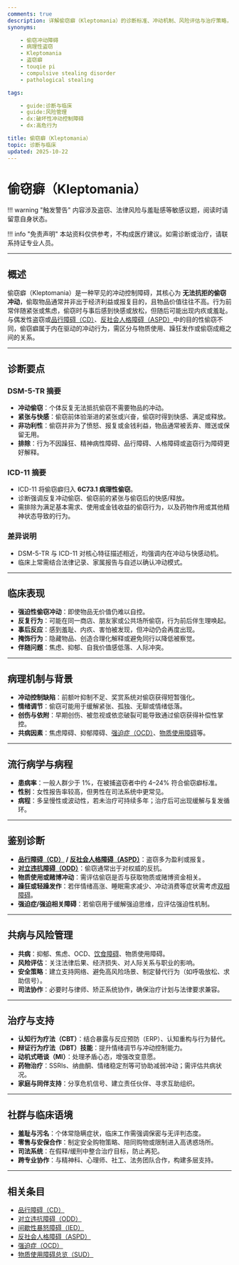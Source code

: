 ```yaml
---
comments: true
description: 详解偷窃癖（Kleptomania）的诊断标准、冲动机制、风险评估与治疗策略，协助区分偶发盗窃、物质诱发行为与人格特质问题
synonyms:

    - 偷窃冲动障碍
    - 病理性盗窃
    - Kleptomania
    - 盗窃癖
    - touqie pi
    - compulsive stealing disorder
    - pathological stealing

tags:

    - guide:诊断与临床
    - guide:风险管理
    - dx:破坏性冲动控制障碍
    - dx:高危行为

title: 偷窃癖（Kleptomania）
topic: 诊断与临床
updated: 2025-10-22
---
```


# 偷窃癖（Kleptomania）

!!! warning "触发警告"
    内容涉及盗窃、法律风险与羞耻感等敏感议题，阅读时请留意自身状态。

!!! info "免责声明"
    本站资料仅供参考，不构成医疗建议。如需诊断或治疗，请联系持证专业人员。

---

## 概述

偷窃癖（Kleptomania）是一种罕见的冲动控制障碍，其核心为 **无法抗拒的偷窃冲动**，偷取物品通常并非出于经济利益或报复目的，且物品价值往往不高。行为前常伴随紧张或焦虑，偷窃时与事后感到快感或放松，但随后可能出现内疚或羞耻。与偶发性盗窃或[品行障碍（CD）](Conduct-Disorder.md)、[反社会人格障碍（ASPD）](Antisocial-Personality-Disorder-ASPD.md)中的目的性偷窃不同，偷窃癖属于内在驱动的冲动行为，需区分与物质使用、躁狂发作或偷窃成瘾之间的关系。

---

## 诊断要点

### DSM-5-TR 摘要

- **冲动偷窃**：个体反复无法抵抗偷窃不需要物品的冲动。
- **紧张与快感**：偷窃前体验渐进的紧张或兴奋，偷窃时得到快感、满足或释放。
- **非功利性**：偷窃并非为了愤怒、报复或金钱利益，物品通常被丢弃、赠送或保留无用。
- **排除**：行为不因躁狂、精神病性障碍、品行障碍、人格障碍或盗窃行为障碍更好解释。

### ICD-11 摘要

- ICD-11 将偷窃癖归入 **6C73.1 病理性偷窃**。
- 诊断强调反复冲动偷窃、偷窃前的紧张与偷窃后的快感/释放。
- 需排除为满足基本需求、使用或金钱收益的偷窃行为，以及药物作用或其他精神状态导致的行为。

### 差异说明

- DSM-5-TR 与 ICD-11 对核心特征描述相近，均强调内在冲动与快感动机。
- 临床上常需结合法律记录、家属报告与自述以确认冲动模式。

---

## 临床表现

- **强迫性偷窃冲动**：即使物品无价值仍难以自控。
- **反复行为**：可能在同一商店、朋友家或公共场所偷窃，行为前后伴生理唤起。
- **事后反应**：感到羞耻、内疚、害怕被发现，但冲动仍会再度出现。
- **掩饰行为**：隐藏物品、创造合理化解释或避免同行以降低被察觉。
- **伴随问题**：焦虑、抑郁、自我价值感低落、人际冲突。

---

## 病理机制与背景

- **冲动控制缺陷**：前额叶抑制不足、奖赏系统对偷窃获得短暂强化。
- **情绪调节**：偷窃可能用于缓解紧张、孤独、无聊或情绪低落。
- **创伤与依附**：早期创伤、被忽视或依恋破裂可能导致通过偷窃获得补偿性掌控。
- **共病因素**：焦虑障碍、抑郁障碍、[强迫症（OCD）](OCD.md)、[物质使用障碍](Substance-Use-Disorders-SUD.md)等。

---

## 流行病学与病程

- **患病率**：一般人群少于 1%，在被捕盗窃者中约 4–24% 符合偷窃癖标准。
- **性别**：女性报告率较高，但男性在司法系统中更常见。
- **病程**：多呈慢性或波动性，若未治疗可持续多年；治疗后可出现缓解与复发循环。

---

## 鉴别诊断

- **[品行障碍（CD）](Conduct-Disorder.md) / [反社会人格障碍（ASPD）](Antisocial-Personality-Disorder-ASPD.md)**：盗窃多为盈利或报复。
- [**对立违抗障碍（ODD）**](Oppositional-Defiant-Disorder.md)：偷窃通常出于对权威的反抗。
- **物质使用或赌博冲动**：需评估偷窃是否与获取物质或赌博资金相关。
- **躁狂或轻躁发作**：若伴情绪高涨、睡眠需求减少、冲动消费等症状需考虑[双相障碍](Bipolar-Disorders.md)。
- **强迫症/强迫相关障碍**：若偷窃用于缓解强迫思维，应评估强迫性机制。

---

## 共病与风险管理

- **共病**：抑郁、焦虑、OCD、[饮食障碍](Eating-Disorders-ED.md)、物质使用障碍。
- **风险评估**：关注法律后果、经济损失、对人际关系与职业的影响。
- **安全策略**：建立支持网络、避免高风险场景、制定替代行为（如呼吸放松、求助信号）。
- **司法协作**：必要时与律师、矫正系统协作，确保治疗计划与法律要求兼容。

---

## 治疗与支持

- **认知行为疗法（CBT）**：结合暴露与反应预防（ERP）、认知重构与行为替代。
- **辩证行为疗法（DBT）技能**：提升情绪调节与冲动控制能力。
- **动机式晤谈（MI）**：处理矛盾心态，增强改变意愿。
- **药物治疗**：SSRIs、纳曲酮、情绪稳定剂等可协助减弱冲动；需评估共病状况。
- **家庭与同伴支持**：分享危机信号、建立责任伙伴、寻求互助组织。

---

## 社群与临床语境

- **羞耻与污名**：个体常隐瞒症状，临床工作需强调保密与无评判态度。
- **零售与安保合作**：制定安全购物策略、陪同购物或限制进入高诱惑场所。
- **司法系统**：在假释/缓刑中整合治疗目标，防止再犯。
- **跨专业协作**：与精神科、心理师、社工、法务团队合作，构建多层支持。

---

## 相关条目

- [品行障碍（CD）](Conduct-Disorder.md)
- [对立违抗障碍（ODD）](Oppositional-Defiant-Disorder.md)
- [间歇性暴怒障碍（IED）](Intermittent-Explosive-Disorder.md)
- [反社会人格障碍（ASPD）](Antisocial-Personality-Disorder-ASPD.md)
- [强迫症（OCD）](OCD.md)
- [物质使用障碍总览（SUD）](Substance-Use-Disorders-SUD.md)
